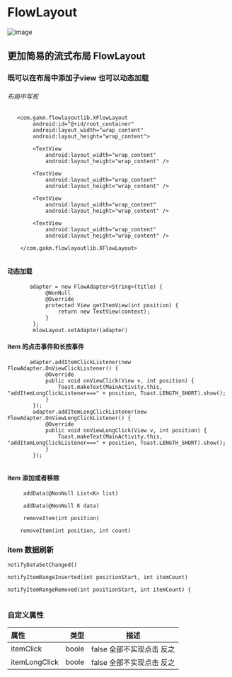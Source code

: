 # FlowLayout
![image](https://github.com/fuxianglxf/FlowLayout/blob/master/Screenshot_1591961571.png)

##  更加简易的流式布局 FlowLayout
### 既可以在布局中添加子view 也可以动态加载
###### 布局中写死
```
   <com.gakm.flowlayoutlib.XFlowLayout
        android:id="@+id/root_container"
        android:layout_width="wrap_content"
        android:layout_height="wrap_content">

        <TextView
            android:layout_width="wrap_content"
            android:layout_height="wrap_content" />

        <TextView
            android:layout_width="wrap_content"
            android:layout_height="wrap_content" />

        <TextView
            android:layout_width="wrap_content"
            android:layout_height="wrap_content" />

        <TextView
            android:layout_width="wrap_content"
            android:layout_height="wrap_content" />

    </com.gakm.flowlayoutlib.XFlowLayout>
        
```
#### 动态加载 
```
       adapter = new FlowAdapter<String>(title) {
            @NonNull
            @Override
            protected View getItemView(int position) {       
                return new TextView(context);
            }
        };
        mlowLayout.setAdapter(adapter)
```
#### item 的点击事件和长按事件
```
       adapter.addItemClickListener(new FlowAdapter.OnViewClickListener() {
            @Override
            public void onViewClick(View v, int position) {
                Toast.makeText(MainActivity.this, "addItemLongClickListener===" + position, Toast.LENGTH_SHORT).show();
            }
        });
        adapter.addItemLongClickListener(new FlowAdapter.OnViewLongClickListener() {
            @Override
            public void onViewLongClick(View v, int position) {
                Toast.makeText(MainActivity.this, "addItemLongClickListener===" + position, Toast.LENGTH_SHORT).show();
            }
        });
        
```
#### item 添加或者移除
```
     addData(@NonNull List<K> list) 
        
     addData(@NonNull K data)
     
     removeItem(int position)
     
    removeItem(int position, int count)
```
### item 数据刷新
```
notifyDataSetChanged()

notifyItemRangeInserted(int positionStart, int itemCount)

notifyItemRangeRemoved(int positionStart, int itemCount) {
   
```
### 自定义属性 

| 属性  |  类型| 描述 |
| :-----| ----: | :----: |
| itemClick     | boole | false 全部不实现点击 反之 |
| itemLongClick | boole | false 全部不实现点击 反之 |
